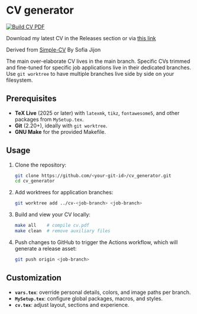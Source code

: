# CV generator

[![Build CV PDF](https://github.com/lauralwd/CV_generator/actions/workflows/build-cv.yml/badge.svg?branch=main)](https://github.com/lauralwd/CV_generator/actions/workflows/build-cv.yml)

Download my latest CV in the Releases section or via [this link](https://lauralwd.github.io/CV_generator/)

Derived from [Simple-CV](https://www.overleaf.com/latex/templates/simple-cv/dwhjbyjdkcch) By Sofia Jijon

The main over-elaborate CV lives in the main branch.
Specific CVs trimmed and fine-tuned for specific job applications live in their dedicated branches.
Use `git worktree` to have multiple branches live side by side on your filesystem.

## Prerequisites

- **TeX Live** (2025 or later) with `latexmk`, `tikz`, `fontawesome5`, and other packages from `MySetup.tex`.
- **Git** (2.20+), ideally with `git worktree`.
- **GNU Make** for the provided Makefile.

## Usage

1. Clone the repository:
   ```bash
   git clone https://github.com/<your-git-id>/cv_generator.git
   cd cv_generator
   ```
2. Add worktrees for application branches:
   ```bash
   git worktree add ../cv-<job-branch> <job-branch>
   ```
3. Build and view your CV locally:
   ```bash
   make all    # compile cv.pdf
   make clean  # remove auxiliary files
   ```
4. Push changes to GitHub to trigger the Actions workflow, which will generate a release asset:
   ```bash
   git push origin <job-branch>
   ```

## Customization

- **`vars.tex`**: override personal details, colors, and image paths per branch.
- **`MySetup.tex`**: configure global packages, macros, and styles.
- **`cv.tex`**: adjust layout, sections and experience.
